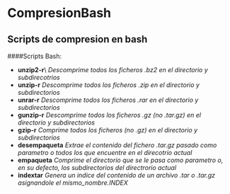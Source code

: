 # CompresionBash
## Scripts de compresion en bash

####Scripts Bash:
  
  - **unzip2-r**\     *Descomprime todos los ficheros .bz2 en el directorio y subdirecotrios*
  - **unzip-r**      *Descomprime todos los ficheros .zip en el directorio y subdirectorios*
  - **unrar-r**      *Descomprime todos los ficheros .rar en el directorio y subdirectorios*
  - **gunzip-r**     *Descomprime todos los ficheros .gz (no .tar.gz) en el directorio y subdirectorios*
  - **gzip-r**       *Comprime todos los ficheros (no .gz) en el directorio y subdirectorios*
  - **desempaqueta** *Extrae el contenido del fichero .tar.gz pasado como parametro o todos los que encuentre en el direcotrio actual*
  - **empaqueta**    *Comprime el directorio que se le pasa como parametro o, en su defecto, los subdirectorios del directrorio actual*
  - **indextar**     *Genera un indice del contenido de un archivo .tar o .tar.gz asignandole el mismo_nombre.INDEX*
